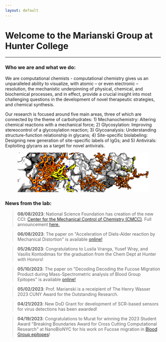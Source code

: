 ```yaml
---
layout: default
---
```


# Welcome to the Marianski Group at Hunter College

---

### Who we are and what we do:

We are computational chemists - computational chemistry gives us an unparalleled ability to visualize, with atomic – or even electronic – resolution, the mechanistic underpinning of physical, chemical, and biochemical processes, and in effect, provide a crucial insight into most challenging questions in the development of novel therapeutic strategies, and chemical synthesis.

Our research is focused around five main areas, three of which are connected by the theme of carbohydrates: 1) Mechanochemistry: Altering chemical reactions with a mechanical force; 2) Glycosylation: Improving stereocontrol of a glycosylation reaction; 3) Glycoanalysis: Understanding structure-function relationship in glycans; 4) Site-specific biolabeling: Designing new generation of site-specific labels of IgGs; and 5) Antivirals: Exploiting glycans as a target for novel antivirals. 

<figure class="w-100 tc">
 <img src="/assets/img/binding.png" alt="drawing"/>
</figure>


### News from the lab:

> **08/08/2023**: National Science Foundation has creation of the new CCI: [Center for the Mechanical Control of Chemistry (CMCC)](https://www.chem.tamu.edu/cmcc/). Full announcement [here.](https://new.nsf.gov/news/crushing-chemical-innovations-heart-newly-expanded?utm_medium=email&utm_source=govdelivery)

> **06/08/2023**: The paper on "Acceleration of Diels-Alder reaction by Mechanical Distortion" is available [online!](https://www.science.org/doi/10.1126/science.adf5273)

> **05/26/2023**: Congratulations to Lusila Vranga, Yusef Wray, and Vasilis Kontodimas for the graduation from the Chem Dept at Hunter with Honors!

> **05/10/2023**: The paper on "Decoding Decoding the Fucose Migration Product during Mass-Spectrometric analysis of Blood Group Epitopes" is available [online!](https://onlinelibrary.wiley.com/doi/10.1002/anie.202302883)

> **05/02/2023**: Prof. Marianski is a receipient of The Henry Wasser 2023 CUNY Award for the Outstanding Research. 

> **04/21/2023**: New DoD Grant for development of SCR-based sensors for virus detections has been awarded! 

> **04/19/2023**: Congratulations to Murat for winning the 2023 Student Award "Breaking Boundaries Award for Cross Cutting Computational Research" at NanoBioNYC for his work on Fucose migration in [Blood Group epitopes](https://onlinelibrary.wiley.com/doi/10.1002/ange.202302883)!
